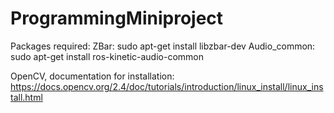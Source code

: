 # ProgrammingMiniproject
Packages required:
ZBar: sudo apt-get install libzbar-dev
Audio_common: sudo apt-get install ros-kinetic-audio-common

OpenCV, documentation for installation:
https://docs.opencv.org/2.4/doc/tutorials/introduction/linux_install/linux_install.html
